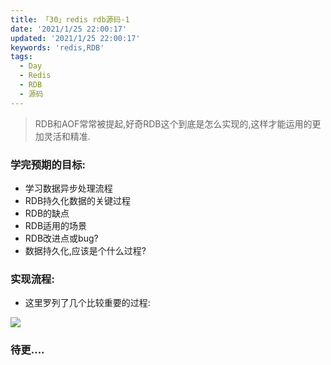 ```yaml
---
title: 「30」redis rdb源码-1
date: '2021/1/25 22:00:17'
updated: '2021/1/25 22:00:17'
keywords: 'redis,RDB'
tags:
  - Day
  - Redis
  - RDB
  - 源码
---
```


>RDB和AOF常常被提起,好奇RDB这个到底是怎么实现的,这样才能运用的更加灵活和精准.
### 学完预期的目标:
* 学习数据异步处理流程 
* RDB持久化数据的关键过程
* RDB的缺点
* RDB适用的场景
* RDB改进点或bug?
* 数据持久化,应该是个什么过程?
<!--more-->
### 实现流程:

* 这里罗列了几个比较重要的过程:

![](https://crab-1251738482.cos.ap-guangzhou.myqcloud.com/redis-rdb-1.png)


### 待更....
